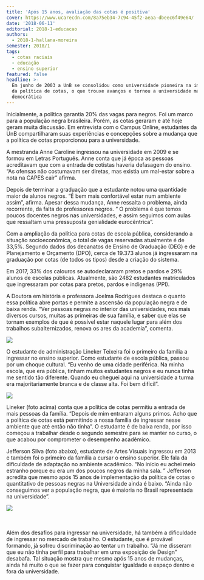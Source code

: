 ```yaml
---
title: 'Após 15 anos, avaliação das cotas é positiva'
cover: https://www.ucarecdn.com/8a75eb34-7c94-45f2-aeaa-dbeec6f49e64/
date: '2018-06-11'
editorial: 2018-1-educacao
authors:
  - 2018-1-hallana-moreira
semester: 2018/1
tags:
  - cotas raciais
  - educação
  - ensino superior
featured: false
headline: >-
  Em junho de 2003 a UnB se consolidou como universidade pioneira na implantação
  da política de cotas, o que trouxe avanços e tornou a universidade mais
  democrática
---
```





Inicialmente, a política garantia 20% das vagas para negros. Foi um marco para a população negra brasileira. Porém, as cotas geraram e até hoje geram muita discussão. Em entrevista com o Campus Online, estudantes da UnB compartilharam suas experiências e concepções sobre a mudança que a política de cotas proporcionou para a universidade.



A mestranda Anne Caroline ingressou na universidade em 2009 e se formou em Letras Português. Anne conta que já época as pessoas acreditavam que com a entrada de cotistas haveria defasagem do ensino. “As ofensas não costumavam ser diretas, mas existia um mal-estar sobre a nota na CAPES cair” afirma.



Depois de terminar a graduação que a estudante notou uma quantidade maior de alunos negros. “É bem mais confortável estar num ambiente assim”, afirma. Apesar dessa mudança, Anne ressalta o problema, ainda recorrente, da falta de professores negros. “ O problema é que temos poucos docentes negros nas universidades, e assim seguimos com aulas que ressaltam uma pressuposta genialidade eurocêntrica”.



Com a ampliação da política para cotas de escola pública, considerando a situação socioeconômica, o total de vagas reservadas atualmente é de 33,5%. Segundo dados dos decanatos de Ensino de Graduação (DEG) e de Planejamento e Orçamento (DPO), cerca de 19.373 alunos já ingressaram na graduação por cotas (de todos os tipos) desde a criação do sistema.



Em 2017, 33% dos calouros se autodeclararam pretos e pardos e 29% alunos de escolas públicas. Atualmente, são 2482 estudantes matriculados que ingressaram por cotas para pretos, pardos e indígenas (PPI).



A Doutora em história e professora Joelma Rodrigues destaca o quanto essa política abre portas e permite a ascensão da população negra e de baixa renda. “Ver pessoas negras no interior das universidades, nos mais diversos cursos, muitas as primeiras de sua família, e saber que elas se tornam exemplos de que é possível estar naquele lugar para além dos trabalhos subalternizados, renova os ares da academia”, comenta.

![](https://www.ucarecdn.com/19ff5f00-e7d3-43f0-b36d-3a5c1aecf5a1/)

O estudante de administração Lineker Teixeira foi o primeiro da família a ingressar no ensino superior. Como estudante de escola pública, passou por um choque cultural. “Eu venho de uma cidade periférica. Na minha escola, que era pública, tinham muitos estudantes negros e eu nunca tinha me sentido tão diferente. Quando eu cheguei aqui na universidade a turma era majoritariamente branca e de classe alta. Foi bem difícil”.



![](https://www.ucarecdn.com/b86dfce5-222d-4d49-ae66-8f87e741bb51/)

Lineker (foto acima) conta que a política de cotas permitiu a entrada de mais pessoas da família. “Depois de mim entraram alguns primos. Acho que a política de cotas está permitindo a nossa família de ingressar nesse ambiente que até então não tinha”. O estudante é de baixa renda, por isso começou a trabalhar desde o segundo semestre para se manter no curso, o que acabou por comprometer o desempenho acadêmico.



Jefferson Silva (foto abaixo), estudante de Artes Visuais ingressou em 2013 e também foi o primeiro da família a cursar o ensino superior. Ele fala da dificuldade de adaptação no ambiente acadêmico. “No início eu achei meio estranho porque eu era um dos poucos negros da minha sala. ” Jefferson acredita que mesmo após 15 anos de implementação da política de cotas o quantitativo de pessoas negras na Universidade ainda é baixo. “Ainda não conseguimos ver a população negra, que é maioria no Brasil representada na universidade”.

![](https://www.ucarecdn.com/cbff14a4-6b9f-4239-9341-36a61ce5b320/)

\
\
Além dos desafios para ingressar na universidade, há também a dificuldade de ingressar no mercado de trabalho. O estudante, que é provável formando, já sofreu discriminação ao tentar um trabalho. “Já me disseram que eu não tinha perfil para trabalhar em uma exposição de Design” desabafa. Tal situação mostra que mesmo após 15 anos de mudanças, ainda há muito o que se  fazer para conquistar igualdade e espaço dentro e fora da universidade.
